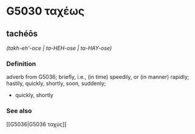# G5030 ταχέως

## tachéōs

_(takh-eh'-oce | ta-HEH-ose | ta-HAY-ose)_

### Definition

adverb from G5036; briefly, i.e., (in time) speedily, or (in manner) rapidly; hastily, quickly, shortly, soon, suddenly; 

- quickly, shortly

### See also

[[G5036|G5036 ταχύς]]

